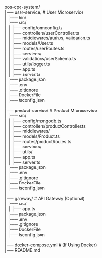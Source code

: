 pos-cpq-system/\
│── user-service/ # User Microservice \
│ ├── bin/  
│ ├── src/\
│ │ ├── config/ormconfig.ts\
│ │ ├── controllers/userController.ts\
│ │ ├── middlewares/auth.ts, validation.ts\
│ │ ├── models/User.ts\
│ │ ├── routes/userRoutes.ts\
│ │ ├── services/\
│ │ ├── validations/userSchema.ts\
│ │ ├── utils/logger.ts\
│ │ ├── app.ts\
│ │ ├── server.ts\
│ ├── package.json\
│ ├── .env\
│ ├── .gitignore\
│ ├── DockerFile\
│ ├── tsconfig.json\
│\
│── product-service/ # Product Microservice\
│ ├── src/\
│ │ ├── config/mongodb.ts\
│ │ ├── controllers/productController.ts\
│ │ ├── middlewares/\
│ │ ├── models/Product.ts\
│ │ ├── routes/productRoutes.ts\
│ │ ├── services/\
│ │ ├── utils/\
│ │ ├── app.ts\
│ │ ├── server.ts\
│ ├── package.json\
│ ├── .env\
│ ├── .gitignore\
│ ├── DockerFile\
│ ├── tsconfig.json\
│\
│── gateway/ # API Gateway (Optional)\
│ ├── src/\
│ │ ├── app.ts\
│ ├── package.json\
│ ├── .env\
│ ├── .gitignore\
│ ├── DockerFile\
│ ├── tsconfig.json\
│\
│── docker-compose.yml # (If Using Docker)\
│── README.md
